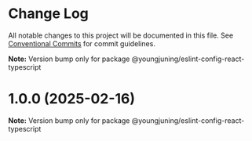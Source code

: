 # Change Log

All notable changes to this project will be documented in this file.
See [Conventional Commits](https://conventionalcommits.org) for commit guidelines.



**Note:** Version bump only for package @youngjuning/eslint-config-react-typescript





# 1.0.0 (2025-02-16)

**Note:** Version bump only for package @youngjuning/eslint-config-react-typescript
